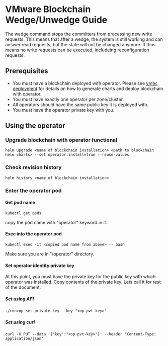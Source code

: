 # VMware Blockchain Wedge/Unwedge Guide
The wedge command stops the committers from processing new write requests. This means that after a wedge, the system is still working and can answer read requests, but the state will not be changed anymore. It thus means no write requests can be executed, includeing reconfiguration requests.
## Prerequisites
- You must have a blockchain deployed with operator. Please see [vmbc deployment](../vmbc-deployment/vmbc-k8s-orchestrator-tool) for details on how to generate charts and deploy blockchain with operator.
- You must have exactly one operator per zone/cluster.
- All operators should have the same public key it is deployed with.
- You must have the operator private key with you.
## Using the operator
### Upgrade blockchain with operator functional
```
helm upgrade <name of blockchain installation> <path to blockchain helm charts> --set operator.install=true --reuse-values
```
### Check revision history
```
helm history <name of blockchain installation>
```
### Enter the operator pod
#### Get pod name
```
kubectl get pods
```
copy the pod name with "operator" keyword in it.
#### Exec into the operator pod
```
kubectl exec -it <copied pod name from above> -- bash
```
Make sure you are in "/operator" directory.
#### Set operator identity private key
At this point, you must have the private key for the public key with which operator was installed.
Copy contents of the private key. Lets call it <op-pvt-key> for rest of the document.
##### Set using API
```
./concop set-private-key --key "<op-pvt-key>"
 ```
##### Set using curl
```
curl -X PUT --data '{"key":"<op-pvt-key>"}' --header "Content-Type: application/json" 
